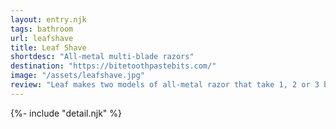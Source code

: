 ```yaml
---
layout: entry.njk
tags: bathroom
url: leafshave
title: Leaf Shave
shortdesc: "All-metal multi-blade razors"
destination: "https://bitetoothpastebits.com/"
image: "/assets/leafshave.jpg"
review: "Leaf makes two models of all-metal razor that take 1, 2 or 3 blades, so you can replace your plastic disposable or plastic-cartridge-refillable razors with something that works in the same way. The replaceable blades are recyclable metal that you can simply mail back to the company. The initial buy is a little spendy, but it should work out cheaper in the long run if you're buying disposables already."
---
```

{%- include "detail.njk" %}

